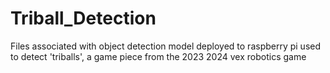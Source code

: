 # Triball_Detection
Files associated with object detection model deployed to raspberry pi used to detect 'triballs', a game piece from the 2023 2024 vex robotics game
